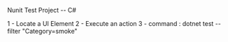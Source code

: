 Nunit Test Project -- C#

1 - Locate a UI Element
2 - Execute an action
3 - command : dotnet test --filter "Category=smoke"
